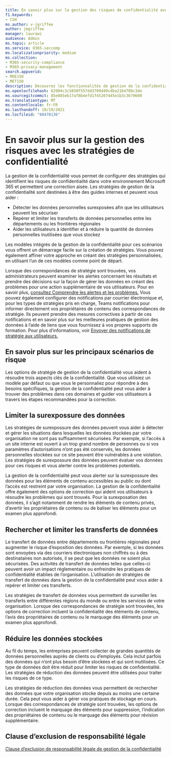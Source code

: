 ```yaml
---
title: En savoir plus sur la gestion des risques de confidentialité avec les stratégies de gestion de la confidentialité
f1.keywords:
- CSH
ms.author: v-jgriffee
author: jmgriffee
manager: laurawi
audience: Admin
ms.topic: article
ms.service: O365-seccomp
ms.localizationpriority: medium
ms.collection:
- M365-security-compliance
- M365-privacy-management
search.appverid:
- MOE150
- MET150
description: Découvrez les fonctionnalités de gestion de la confidentialité pour la gestion de la réduction des données, du transfert de données et des risques de surexposion des données. Utilisez des stratégies pour détecter et corriger les problèmes.
ms.openlocfilehash: 62904c3c5850f557dd3709d49cdba2164708c3de
ms.sourcegitcommit: 85e085eb17af8b4efd1f45207445e1b3c3679600
ms.translationtype: MT
ms.contentlocale: fr-FR
ms.lasthandoff: 10/19/2021
ms.locfileid: "60478136"
---
```

# <a name="learn-about-managing-risks-with-privacy-policies"></a>En savoir plus sur la gestion des risques avec les stratégies de confidentialité

La gestion de la confidentialité vous permet de configurer des stratégies qui identifient les risques de confidentialité dans votre environnement Microsoft 365 et permettent une correction aisée. Les stratégies de gestion de la confidentialité sont destinées à être des guides internes et peuvent vous aider :

- Détecter les données personnelles surexposées afin que les utilisateurs peuvent les sécuriser
- Repérer et limiter les transferts de données personnelles entre les départements ou les frontières régionales
- Aider les utilisateurs à identifier et à réduire la quantité de données personnelles inutilisées que vous stockez

Les modèles intégrés de la gestion de la confidentialité pour ces scénarios vous offrent un démarrage facile sur la création de stratégies. Vous pouvez également affiner votre [](privacy-management-policies-create.md)approche en créant des stratégies personnalisées, en utilisant l’un de ces modèles comme point de départ.

Lorsque des correspondances de stratégie sont trouvées, vos administrateurs peuvent examiner les alertes concernant les résultats et prendre des décisions sur la façon de gérer les données en créant des problèmes pour une action supplémentaire de vos utilisateurs. Pour en savoir plus, [consultez Comprendre les alertes et les problèmes.](privacy-management-policies-issues.md) Vous pouvez également configurer des notifications par courrier électronique et, pour les types de stratégies pris en charge, Teams notifications pour informer directement vos propriétaires de contenu des correspondances de stratégie. Ils peuvent prendre des mesures correctives à partir de ces notifications et en savoir plus sur les meilleures pratiques de gestion des données à l’aide de liens que vous fournissez à vos propres supports de formation. Pour plus d’informations, voir [Envoyer des notifications de stratégie aux utilisateurs.](privacy-management-policies-notifications.md)

## <a name="learn-about-key-risk-scenarios"></a>En savoir plus sur les principaux scénarios de risque

Les options de stratégie de gestion de la confidentialité vous aident à résoudre trois aspects clés de la confidentialité. Que vous utilisiez un modèle par défaut ou que vous le personnaliez pour répondre à des besoins spécifiques, la gestion de la confidentialité peut vous aider à trouver des problèmes dans ces domaines et guider vos utilisateurs à travers les étapes recommandées pour la correction.

## <a name="limit-data-overexposure"></a>Limiter la surexpossure des données

Les stratégies de surexpossure des données peuvent vous aider à détecter et gérer les situations dans lesquelles les données stockées par votre organisation ne sont pas suffisamment sécurisées. Par exemple, si l’accès à un site interne est ouvert à un trop grand nombre de personnes ou si vos paramètres d’autorisations n’ont pas été conservés, les données personnelles stockées sur ce site peuvent être vulnérables à une violation. Les stratégies de surexpossure des données peuvent évaluer vos données pour ces risques et vous alerter contre les problèmes potentiels.

La gestion de la confidentialité peut vous alerter sur la surexpossure des données pour les éléments de contenu accessibles au public ou dont l’accès est restreint par votre organisation. La gestion de la confidentialité offre également des options de correction qui aident vos utilisateurs à résoudre les problèmes qui sont trouvés. Pour la surexposation des données, il s’agit notamment de rendre les éléments de contenu privés, d’avertir les propriétaires de contenu ou de baliser les éléments pour un examen plus approfondi.

## <a name="find-and-mitigate-data-transfers"></a>Rechercher et limiter les transferts de données

Le transfert de données entre départements ou frontières régionales peut augmenter le risque d’exposition des données. Par exemple, si les données sont envoyées via des courriers électroniques non chiffrés ou à des destinataires non autorisés, il se peut que les données ne soient plus sécurisées. Des activités de transfert de données telles que celles-ci peuvent avoir un impact réglementaire ou enfreindre les pratiques de confidentialité établies de l’organisation. L’utilisation de stratégies de transfert de données dans la gestion de la confidentialité peut vous aider à repérer et limiter ces transferts.

Les stratégies de transfert de données vous permettent de surveiller les transferts entre différentes régions du monde ou entre les services de votre organisation. Lorsque des correspondances de stratégie sont trouvées, les options de correction incluent la confidentialité des éléments de contenu, l’avis des propriétaires de contenu ou le marquage des éléments pour un examen plus approfondi.

## <a name="minimize-stored-data"></a>Réduire les données stockées

Au fil du temps, les entreprises peuvent collecter de grandes quantités de données personnelles auprès de clients ou d’employés. Cela inclut parfois des données qui n’ont plus besoin d’être stockées et qui sont inutilisées. Ce type de données doit être réduit pour limiter les risques de confidentialité. Les stratégies de réduction des données peuvent être utilisées pour traiter les risques de ce type.

Les stratégies de réduction des données vous permettent de rechercher des données que votre organisation stocke depuis au moins une certaine durée. Cela peut vous aider à gérer vos pratiques de stockage en cours. Lorsque des correspondances de stratégie sont trouvées, les options de correction incluent le marquage des éléments pour suppression, l’indication des propriétaires de contenu ou le marquage des éléments pour révision supplémentaire.

## <a name="legal-disclaimer"></a>Clause d’exclusion de responsabilité légale

[Clause d’exclusion de responsabilité légale de gestion de la confidentialité](privacy-management-disclaimer.md)
